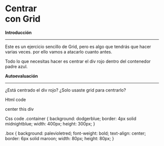# Centrar <div> con Grid

**Introducción**

---

Este es un ejercicio sencillo de Grid, pero es algo que tendrás que hacer varias veces. por ello vamos a atacarlo cuanto antes.

Todo lo que necesitas hacer es centrar el div rojo dentro del contenedor padre azul.

**Autoevaluación**

---

¿Está centrado el div rojo?
¿Solo usaste grid para centrarlo?

Html code

<!DOCTYPE html>
<html lang="en">
  <head>
    <meta charset="UTF-8">
    <meta http-equiv="X-UA-Compatible" content="IE=edge">
    <meta name="viewport" content="width=device-width, initial-scale=1.0">
    <title>CENTER THIS DIV</title>
    <link rel="stylesheet" href="style.css">
  </head>
  <body>
    <div class="container">
      <div class="box">center this div</div>
    </div>
  </body>
</html>

Css code
.container {
background: dodgerblue;
border: 4px solid midnightblue;
width: 400px;
height: 300px;
}

.box {
background: palevioletred;
font-weight: bold;
text-align: center;
border: 6px solid maroon;
width: 80px;
height: 80px;
}
